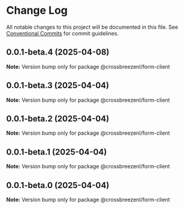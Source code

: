 # Change Log

All notable changes to this project will be documented in this file.
See [Conventional Commits](https://conventionalcommits.org) for commit guidelines.

## 0.0.1-beta.4 (2025-04-08)

**Note:** Version bump only for package @crossbreezenl/form-client

## 0.0.1-beta.3 (2025-04-04)

**Note:** Version bump only for package @crossbreezenl/form-client

## 0.0.1-beta.2 (2025-04-04)

**Note:** Version bump only for package @crossbreezenl/form-client

## 0.0.1-beta.1 (2025-04-04)

**Note:** Version bump only for package @crossbreezenl/form-client

## 0.0.1-beta.0 (2025-04-04)

**Note:** Version bump only for package @crossbreezenl/form-client
